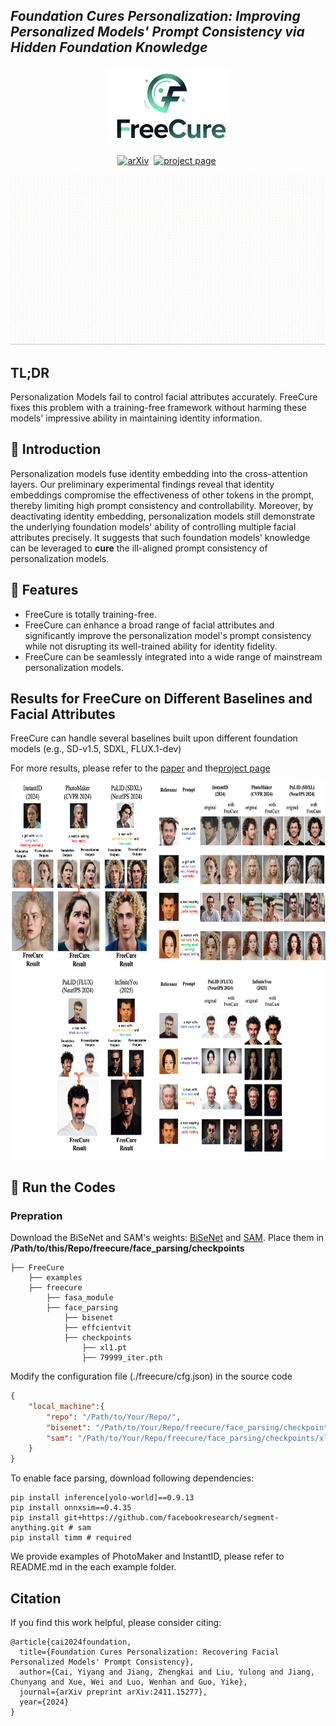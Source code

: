 <!--
Hey, thanks for using the awesome-readme-template template.  
If you have any enhancements, then fork this project and create a pull request 
or just open an issue with the label "enhancement".

Don't forget to give this project a star for additional support ;)
Maybe you can mention me or this repo in the acknowledgements too
-->

<!--
This README is a slimmed down version of the original one.
Removed sections:
- Screenshots
- Running Test
- Deployment
- FAQ
- Acknowledgements
-->

## ___***Foundation Cures Personalization: Improving Personalized Models' Prompt Consistency via Hidden Foundation Knowledge***___
<div align="center">
<img src='assets/logo.png' style="height:125px"></img>
</div>

 <div align="center">

[![arXiv](https://img.shields.io/badge/arXiv%20paper-2411.15277-b31b1b)](https://arxiv.org/pdf/2411.15277)&nbsp;
[![project page](https://img.shields.io/badge/Project%20page-FreeCure-cyan)](https://freecure.github.io/)&nbsp;

</div>


![cross-attn](./assets/teaser_clip.gif)


## TL;DR
Personalization Models fail to control facial attributes accurately. FreeCure fixes this problem with a training-free framework without harming these models' impressive ability in maintaining identity information.

## 🌟 Introduction
Personalization models fuse identity embedding into the cross-attention layers. Our preliminary experimental findings reveal that identity embeddings compromise the effectiveness of other tokens in the prompt, thereby limiting high prompt consistency and controllability. Moreover, by deactivating identity embedding, personalization models still demonstrate the underlying foundation models' ability of controlling multiple facial attributes precisely. It suggests that such foundation models' knowledge can be leveraged to **cure** the ill-aligned prompt consistency of personalization models.

## 🔆 Features
* FreeCure is totally training-free.
* FreeCure can enhance a broad range of facial attributes and significantly improve the personalization model's prompt consistency while not disrupting its well-trained ability for identity fidelity.
* FreeCure can be seamlessly integrated into a wide range of mainstream personalization models.

## Results for FreeCure on Different Baselines and Facial Attributes
FreeCure can handle several baselines built upon different foundation models (e.g., SD-v1.5, SDXL, FLUX.1-dev)

For more results, please refer to the [paper](https://arxiv.org/pdf/2411.15277) and the[project page](https://freecure.github.io/) 

<div align="center">
<img src='assets/baseline2.png' style="height:300px"></img>
</div>

<div align="center">
<img src='assets/baseline3.png' style="height:300px"></img>
</div>

## 🚀 Run the Codes

### Prepration
Download the BiSeNet and SAM's weights: [BiSeNet](https://drive.google.com/open?id=154JgKpzCPW82qINcVieuPH3fZ2e0P812) and [SAM](https://huggingface.co/han-cai/efficientvit-sam/resolve/main/xl1.pt). Place them in **/Path/to/this/Repo/freecure/face_parsing/checkpoints**
```
├── FreeCure
    ├── examples
    ├── freecure
        ├── fasa_module
        ├── face_parsing
            ├── bisenet
            ├── effcientvit
            ├── checkpoints
                ├── xl1.pt
                ├── 79999_iter.pth
```

Modify the configuration file (./freecure/cfg.json) in the source code
```json
{
    "local_machine":{
        "repo": "/Path/to/Your/Repo/",
        "bisenet": "/Path/to/Your/Repo/freecure/face_parsing/checkpoints/79999_iter.pth",
        "sam": "/Path/to/Your/Repo/freecure/face_parsing/checkpoints/xl1.pt"
    }
}
```

To enable face parsing, download following dependencies:
```shell
pip install inference[yolo-world]==0.9.13
pip install onnxsim==0.4.35
pip install git+https://github.com/facebookresearch/segment-anything.git # sam
pip install timm # required
```

We provide examples of PhotoMaker and InstantID, please refer to README.md in the each example folder.


## Citation
If you find this work helpful, please consider citing:
```
@article{cai2024foundation,
  title={Foundation Cures Personalization: Recovering Facial Personalized Models' Prompt Consistency},
  author={Cai, Yiyang and Jiang, Zhengkai and Liu, Yulong and Jiang, Chunyang and Xue, Wei and Luo, Wenhan and Guo, Yike},
  journal={arXiv preprint arXiv:2411.15277},
  year={2024}
}
```
